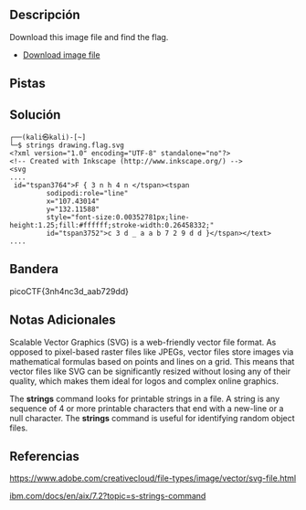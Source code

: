 ## Descripción
Download this image file and find the flag.

-   [Download image file](https://artifacts.picoctf.net/c/100/drawing.flag.svg)

## Pistas 

## Solución
```
┌──(kali㉿kali)-[~]
└─$ strings drawing.flag.svg
<?xml version="1.0" encoding="UTF-8" standalone="no"?>
<!-- Created with Inkscape (http://www.inkscape.org/) -->
<svg
....
 id="tspan3764">F { 3 n h 4 n </tspan><tspan
         sodipodi:role="line"
         x="107.43014"
         y="132.11588"
         style="font-size:0.00352781px;line-height:1.25;fill:#ffffff;stroke-width:0.26458332;"
         id="tspan3752">c 3 d _ a a b 7 2 9 d d }</tspan></text>
....
```

## Bandera
picoCTF{3nh4nc3d_aab729dd}

## Notas Adicionales
Scalable Vector Graphics (SVG) is a web-friendly vector file format. As opposed to pixel-based raster files like JPEGs, vector files store images via mathematical formulas based on points and lines on a grid. This means that vector files like SVG can be significantly resized without losing any of their quality, which makes them ideal for logos and complex online graphics.

The **strings** command looks for printable strings in a file. A string is any sequence of 4 or more printable characters that end with a new-line or a null character. The **strings** command is useful for identifying random object files.
## Referencias
https://www.adobe.com/creativecloud/file-types/image/vector/svg-file.html

[ibm.com/docs/en/aix/7.2?topic=s-strings-command](https://www.ibm.com/docs/en/aix/7.2?topic=s-strings-command)